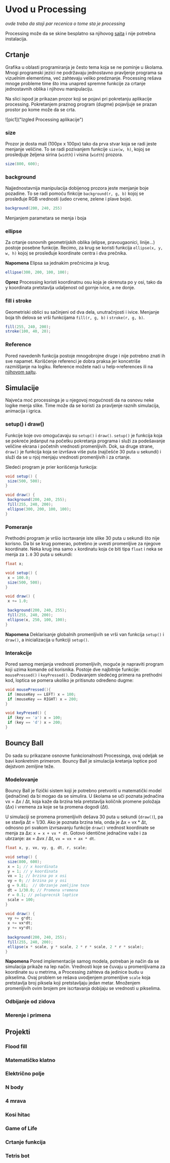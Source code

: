 # Uvod u Processing

*ovde treba da stoji par recenica o tome sta je processing*

Processing može da se skine besplatno sa njihovog [sajta](https://www.processing.org) i nije potrebna instalacija.

## Crtanje

Grafika u oblasti programiranja je često tema koja se ne pominje u školama.
Mnogi programski jezici ne podržavaju jednostavno pravljenje programa sa vizuelnim elementima, već zahtevaju veliko predznanje.
Processing rešava mnoge probleme time što ima unapred spremne funkcije za crtanje jednostavnih oblika i njihovu manipulaciju.

Na slici ispod je prikazan prozor koji se pojavi pri pokretanju aplikacije processing.
Pokretanjem praznog program (dugme) pojavljuje se prazan prostor po kome može da se crta.

![pic1]("Izgled Processing aplikacije")

### size

Prozor je dosta mali (100px x 100px) tako da prva stvar koja se radi jeste menjanje veličine.
To se radi pozivanjem funkcije `size(w, h)`, kojoj se prosledjuje željena sirina (`width`) i visina (`width`) prozora.

```Java
size(800, 600);
```

### background

Najjednostavnija manipulacija dobijenog prozora jeste menjanje boje pozadine.
To se radi pomoću finkcije `background(r, g, b)` kojoj se prosleđuje RGB vrednosti (udeo crvene, zelene i plave boje).

```Java
background(200, 240, 255)
```
Menjanjem parametara se menja i boja

### ellipse

Za crtanje osnovnih geometrijskih oblika (elipse, pravougaonici, linije...) postoje posebne funkcije.
Recimo, za krug se koristi funkcija `ellipse(x, y, w, h)` kojoj se prosleđuje koordinate centra i dva prečnika.

**Napomena** Elipsa sa jednakim prečnicima je krug.

```Java
ellipse(300, 200, 100, 100);
```

**Oprez** Processing koristi koordinatnu osu koja je okrenuta po y osi, tako da y koordinata pretstavlja udaljenost od gornje ivice, a ne donje.

### fill i stroke

Geometriski oblici su sačinjeni od dva dela, unutračnjosti i ivice.
Menjanje boja tih delova se vrši funkcijama `fill(r, g, b)` i `stroke(r, g, b)`.

```Java
fill(255, 240, 200);
stroke(100, 40, 20);
```

### Reference

Pored navedenih funkcija postoje mnogobrojne druge i nije potrebno znati ih sve napamet.
Korišćenje referenci je dobra praksa jer koncetriše razmišljanje na logiku.
Reference možete naći u help->references ili na [njihovom sajtu](https://processing.org/).

## Simulacije

Najveća moć processinga je u njegovoj mogućnosti da na osnovu neke logike menja slike.
Time može da se koristi za pravljenje raznih simulacija, animacija i igrica.
 
### setup() i draw()

Funkcije koje ovo omogućavaju su `setup()` i `draw()`.
`setup()` je funkcija koja se pokreće jedanput na početku pokretanja programa i služi za podešavanje 
veličine ekrana i početnih vrednosti promenljivih.
Dok, sa druge strane, `draw()` je funkcija koja se izvršava više puta (najčešće 30 puta u sekundi) i služi 
da se u njoj menjaju vrednosti promenljivih i za crtanje.

Sledeći program je prier korišćenja funkcija:

```Java
void setup() {
 size(500, 500);
}

void draw() {
 background(200, 240, 255);
 fill(255, 240, 200);
 ellipse(300, 200, 100, 100);
}
```

### Pomeranje

Prethodni program je vršio iscrtavanje iste slike 30 puta u sekundi što nije korisno.
Da bi se krug pomerao, potrebno je uvesti promenljive za njegove koordinate.
Neka krug ima samo `x` kordinatu koja će biti tipa `float` i neka se menja za `1.0` 30 puta u sekundi:

```Java
float x;

void setup() {
 x = 100.0;
 size(500, 500);
}

void draw() {
 x += 1.0;

 background(200, 240, 255);
 fill(255, 240, 200);
 ellipse(x, 250, 100, 100);
}
```

**Napomena** Deklarisanje globalnih promenljivih se vrši van funkcija `setup()` i `draw()`, a inicializacija u 
funkciji `setup()`.

### Interakcije

Pored samog menjanja vrednosti promenljivih, moguće je napraviti program koji uzima komande od korisnika.
Postoje dve najbitnije funkcije: `mousePressed()` i `keyPressed()`.
Dodavanjem sledećeg primera na prethodni kod, loptica se pomera ukoliko je pritisnuto određeno dugme:

```Java
void mousePressed(){
 if (mouseKey == LEFT) x = 100;
 if (mouseKey == RIGHT) x = 200;
}

void keyPresed() {
 if (key == 'a') x = 100;
 if (key == 'd') x = 200;
}
```

## Bouncy Ball

Do sada su prikazane osnovne funkcionalnosti Processinga, ovaj odeljak se bavi konkretnim primerom.
Bouncy Ball je simulacija kretanja loptice pod dejstvom zemljine teže.

### Modelovanje

Bouncy Ball je fizički sistem koji je potrebno pretvoriti u matematički model (jednačine) da bi mogao da se simulira.
U školama se uči poznata jednačina vx = Δx / Δt, koja kaže da brzina tela pretstavlja količnik promene položaja (Δx) i vremena za koje se ta promena dogodi (Δt).

U simulaciji se promena promenljivih dešava 30 puta u sekundi (`draw()`), pa se stavlja Δt = 1/30.
Ako je poznata brzina tela, onda je Δx = vx * Δt, odnosno pri svakom izvrsavanju funkcije `draw()` vrednost koordinate
se menja za Δx: `x = x + vx * dt`.
Gotovo identične jednačine važe i za ubrzanje: ax = Δvx / Δt, `vx = vx + ax * dt`.

```Java
float x, y, vx, vy, g, dt, r, scale;

void setup() {
 size(800, 600);
 x = 1; // x koordinata
 y = 1; // y koordinata
 vx = 1; // brzina po x osi
 vy = 0; // brzina po y osi
 g = 9.81;  // Ubrzanje zemljine teze
 dt = 1/30.0; // Promena vremena
 r = 0.1; // poluprecnik loptice
 scale = 100;
}

void draw() {
 vy += g*dt;
 x += vx*dt;
 y += vy*dt;
 
 background(200, 240, 255);
 fill(255, 240, 200);
 ellipse(x * scale, y * scale, 2 * r * scale, 2 * r * scale);
}
```

**Napomena** Pored implementacije samog modela, potreban je način da se simulacija prikaže na lep način.
Vrednosti koje se čuvaju u promenljivama za koordinate su u metrima, a Processing zahteva da jedinice budu u pikselima.
Ovaj problem se rešava uvodjenjem promenljive `scale` koja pretstavlja broj piksela koji pretstavljaju jedan metar.
Množenjem promenljivih ovim brojem pre iscrtavanja dobijaju se vrednosti u pikselima.

### Odbijanje od zidova

### Merenje i primena

## Projekti

### Flood fill

### Matematičko klatno

### Električno polje

### N body

### 4 mrava

### Kosi hitac

### Game of Life

### Crtanje funkcija

### Tetris bot
